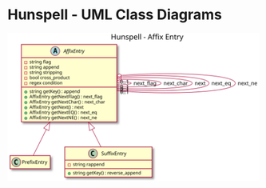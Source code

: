 # Hunspell - UML Class Diagrams
[![](affix-entry-class-diagram.svg)](affix-entry-class-diagram.svg)
